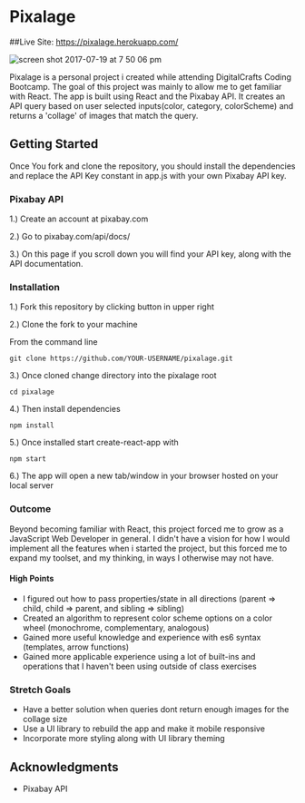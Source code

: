 # Pixalage
##Live Site: https://pixalage.herokuapp.com/

![screen shot 2017-07-19 at 7 50 06 pm](https://user-images.githubusercontent.com/25998142/28395709-9784cf58-6cbb-11e7-8f59-33871ba7c99d.png)

Pixalage is a personal project i created while attending DigitalCrafts Coding Bootcamp.  The goal of this project was mainly to allow me to
get familiar with React.  The app is built using React and the Pixabay API.  It creates an API query based on user selected inputs(color, category,
colorScheme) and returns a 'collage' of images that match the query.

## Getting Started

Once You fork and clone the repository, you should install the dependencies and replace the API Key constant in app.js with your own Pixabay API key.

### Pixabay API

1.) Create an account at pixabay.com 

2.) Go to pixabay.com/api/docs/

3.) On this page if you scroll down you will find your API key, along with the API documentation.

### Installation

1.) Fork this repository by clicking button in upper right

2.) Clone the fork to your machine

From the command line

```
git clone https://github.com/YOUR-USERNAME/pixalage.git
```

3.) Once cloned change directory into the pixalage root

```
cd pixalage
```
4.) Then install dependencies

```
npm install
```
5.) Once installed start create-react-app with

```
npm start
```
6.) The app will open a new tab/window in your browser hosted on your local server

### Outcome
Beyond becoming familiar with React, this project forced me to grow as a JavaScript Web Developer in general.
I didn't have a vision for how I would implement all the features when i started the project, but this forced me to expand my toolset, 
and my thinking, in ways I otherwise may not have.
#### High Points
* I figured out how to pass properties/state in all directions (parent => child, child => parent, and sibling => sibling)
* Created an algorithm to represent color scheme options on a color wheel (monochrome, complementary, analogous)
* Gained more useful knowledge and experience with es6 syntax (templates, arrow functions)
* Gained more applicable experience using a lot of built-ins and operations that I haven't been using outside of class exercises

### Stretch Goals
* Have a better solution when queries dont return enough images for the collage size
* Use a UI library to rebuild the app and make it mobile responsive
* Incorporate more styling along with UI library theming

## Acknowledgments

* Pixabay API
